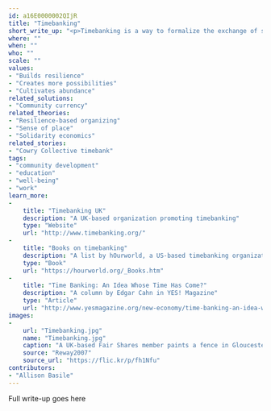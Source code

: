 ```yaml
---
id: a16E0000002QIjR
title: "Timebanking"
short_write_up: "<p>Timebanking is a way to formalize the exchange of skills and favors while building circles of trust and reciprocity. For every hour you spend doing a favor for someone in the time bank, you earn one time credit, which can then be spent receiving a favor from someone else participating in the timebank. Everyone’s time is valued equally, meaning those whose time is undervalued by the monetary economy (childcare workers, for example) do proportionally better. Examples of exchanges include language lessons, car rides, moving assistance, massage, gardening, web design and music lessons. Time credits may be tracked in an online database, a notebook, or a paper scrip.</p>"
where: ""
when: ""
who: ""
scale: ""
values:
- "Builds resilience"
- "Creates more possibilities"
- "Cultivates abundance"
related_solutions:
- "Community currency"
related_theories:
- "Resilience-based organizing"
- "Sense of place"
- "Solidarity economics"
related_stories:
- "Cowry Collective timebank"
tags:
- "community development"
- "education"
- "well-being"
- "work"
learn_more:
-
    title: "Timebanking UK"
    description: "A UK-based organization promoting timebanking"
    type: "Website"
    url: "http://www.timebanking.org/"
-
    title: "Books on timebanking"
    description: "A list by hOurworld, a US-based timebanking organization"
    type: "Book"
    url: "https://hourworld.org/_Books.htm"
-
    title: "Time Banking: An Idea Whose Time Has Come?"
    description: "A column by Edgar Cahn in YES! Magazine"
    type: "Article"
    url: "http://www.yesmagazine.org/new-economy/time-banking-an-idea-whose-time-has-come"
images:
-
    url: "Timebanking.jpg"
    name: "Timebanking.jpg"
    caption: "A UK-based Fair Shares member paints a fence in Gloucester."
    source: "Reway2007"
    source_url: "https://flic.kr/p/fh1Nfu"
contributors:
- "Allison Basile"
---
```

Full write-up goes here
